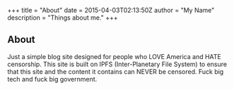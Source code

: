 +++
title = "About"
date = 2015-04-03T02:13:50Z
author = "My Name"
description = "Things about me."
+++

## About

Just a simple blog site designed for people who LOVE America and HATE censorship. This site is built on IPFS (Inter-Planetary File System) to ensure that this site and the content it contains can NEVER be censored. Fuck big tech and fuck big government.
